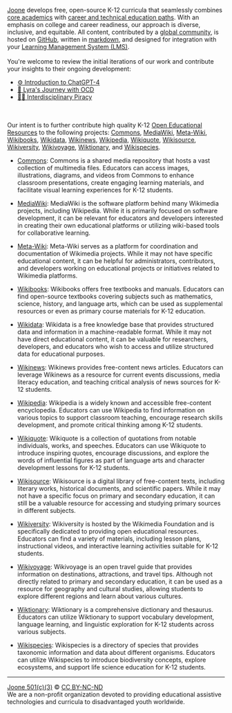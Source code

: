 [Joone](https://joone.org) develops free, open-source K-12 curricula that seamlessly combines [core academics](https://github.com/joone-org/curriculum.joone.org/wiki/California-Graduation-Requirements) with [career and technical education paths](https://github.com/joone-org/curriculum.joone.org/wiki/Career-Technical-Education-(CTE)-Pathways). With an emphasis on college and career readiness, our approach is diverse, inclusive, and equitable. All content, contributed by a [global community](https://github.com/joone-org/curriculum.joone.org/wiki), is hosted on [GitHub](https://github.com/joone-org/intro-to-github), written in [markdown](https://github.com/joone-org/intro-to-markdown), and designed for integration with your [Learning Management System (LMS)](https://en.wikipedia.org/wiki/Learning_management_system).
<br><br>
You're welcome to review the initial iterations of our work and contribute your insights to their ongoing development:
* [⚙️ Introduction to ChatGPT-4](https://github.com/joone-org/curriculum.joone.org/blob/main/Introduction%20to%20ChatGPT-4.pdf)
* [💭 Lyra's Journey with OCD](https://github.com/joone-org/curriculum.joone.org/blob/main/Lyra's%20Journey%20with%20OCD.pdf)
* [🏴‍☠️ Interdisciplinary Piracy](https://github.com/joone-org/curriculum.joone.org/blob/main/PirateStudies/Pirate%20Studies%20e7c9683be6504bb4b25a34910d2532eb.md)

<br><br>
Our intent is to further contribute high quality K-12 [Open Educational Resources](https://en.wikiversity.org/wiki/Open_Educational_Resources) to the following projects:
[Commons](https://commons.wikimedia.org/), [MediaWiki](https://www.mediawiki.org/), [Meta-Wiki](https://meta.wikimedia.org/), [Wikibooks](https://www.wikibooks.org/), [Wikidata](https://www.wikidata.org/), [Wikinews](https://www.wikinews.org/), [Wikipedia](https://www.wikipedia.org/), [Wikiquote](https://www.wikiquote.org/), [Wikisource](https://www.wikisource.org/), [Wikiversity](https://en.wikiversity.org/wiki/Open_Educational_Resources), [Wikivoyage](https://www.wikivoyage.org/), [Wiktionary](https://www.wiktionary.org/), and [Wikispecies](https://species.wikimedia.org/).

* [Commons](https://commons.wikimedia.org/): Commons is a shared media repository that hosts a vast collection of multimedia files. Educators can access images, illustrations, diagrams, and videos from Commons to enhance classroom presentations, create engaging learning materials, and facilitate visual learning experiences for K-12 students.

* [MediaWiki](https://www.mediawiki.org/): MediaWiki is the software platform behind many Wikimedia projects, including Wikipedia. While it is primarily focused on software development, it can be relevant for educators and developers interested in creating their own educational platforms or utilizing wiki-based tools for collaborative learning.

* [Meta-Wiki](https://meta.wikimedia.org/): Meta-Wiki serves as a platform for coordination and documentation of Wikimedia projects. While it may not have specific educational content, it can be helpful for administrators, contributors, and developers working on educational projects or initiatives related to Wikimedia platforms.

* [Wikibooks](https://www.wikibooks.org/): Wikibooks offers free textbooks and manuals. Educators can find open-source textbooks covering subjects such as mathematics, science, history, and language arts, which can be used as supplemental resources or even as primary course materials for K-12 education.

* [Wikidata](https://www.wikidata.org/): Wikidata is a free knowledge base that provides structured data and information in a machine-readable format. While it may not have direct educational content, it can be valuable for researchers, developers, and educators who wish to access and utilize structured data for educational purposes.

* [Wikinews](https://www.wikinews.org/): Wikinews provides free-content news articles. Educators can leverage Wikinews as a resource for current events discussions, media literacy education, and teaching critical analysis of news sources for K-12 students.

* [Wikipedia](https://www.wikipedia.org/): Wikipedia is a widely known and accessible free-content encyclopedia. Educators can use Wikipedia to find information on various topics to support classroom teaching, encourage research skills development, and promote critical thinking among K-12 students.

* [Wikiquote](https://www.wikiquote.org/): Wikiquote is a collection of quotations from notable individuals, works, and speeches. Educators can use Wikiquote to introduce inspiring quotes, encourage discussions, and explore the words of influential figures as part of language arts and character development lessons for K-12 students.

* [Wikisource](https://www.wikisource.org/): Wikisource is a digital library of free-content texts, including literary works, historical documents, and scientific papers. While it may not have a specific focus on primary and secondary education, it can still be a valuable resource for accessing and studying primary sources in different subjects.

* [Wikiversity](https://en.wikiversity.org/wiki/Open_Educational_Resources): Wikiversity is hosted by the Wikimedia Foundation and is specifically dedicated to providing open educational resources. Educators can find a variety of materials, including lesson plans, instructional videos, and interactive learning activities suitable for K-12 students.

* [Wikivoyage](https://www.wikivoyage.org/): Wikivoyage is an open travel guide that provides information on destinations, attractions, and travel tips. Although not directly related to primary and secondary education, it can be used as a resource for geography and cultural studies, allowing students to explore different regions and learn about various cultures.

* [Wiktionary](https://www.wiktionary.org/): Wiktionary is a comprehensive dictionary and thesaurus. Educators can utilize Wiktionary to support vocabulary development, language learning, and linguistic exploration for K-12 students across various subjects.

* [Wikispecies](https://species.wikimedia.org/): Wikispecies is a directory of species that provides taxonomic information and data about different organisms. Educators can utilize Wikispecies to introduce biodiversity concepts, explore ecosystems, and support life science education for K-12 students.

---

[Joone 501(c)(3)](https://joone.org) © [CC BY-NC-ND](https://github.com/joone-org/SentioNova/blob/main/LICENSE.md)  
We are a non-profit organization devoted to providing educational assistive technologies and curricula to disadvantaged youth worldwide.
